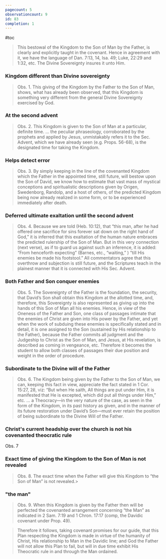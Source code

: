 ```yaml
---
pagecount: 5
observationcount: 9
id: 83
completion: 1
---
```

#toc

>This bestowal of the Kingdom to the Son of Man by the Father, is clearly and explicitly taught in the covenant. Hence in agreement with it, we have the language of Dan. 7:13, 14, Isa. 49; Luke, 22:29 and 1:32, etc. The Divine Sovereignty insures it unto Him.
### Kingdom different than Divine sovereignty
>Obs. 1. This giving of the Kingdom by the Father to the Son of Man, shows, what has already been observed, that this Kingdom is something very different from the general Divine Sovereignty exercised by God.
### At the second advent
>Obs. 2. This Kingdom is given to the Son of Man at a particular, definite time.
>...
>the peculiar phraseology, corroborated by the prophets and applied by Jesus, unmistakably refers it to the Sec. Advent, which we have already seen (e.g. Props. 56-68), is the designated time for taking the Kingdom.
### Helps detect error
>Obs. 3. By simply keeping in the line of the covenanted Kingdom which the Father in the appointed time, still future, will bestow upon the Son of David, we know how to estimate that vast mass of mystical conceptions and spiritualistic descriptions given by Origen, Swedenborg, Randolp, and a host of others, of the predicted Kingdom being now already realized in some form, or to be experienced immediately after death.
### Deferred ultimate exaltation until the second advent
>Obs. 4. Because we are told (Heb. 10:12), that “this man, after he had offered one sacrifice for sins forever sat down on the right hand of God,” it is inferred that this exaltation of the human nature embraces the predicted rulership of the Son of Man. But in this very connection (next verse), as if to guard us against such an inference, it is added: “From henceforth expecting” (Barnes, etc., “waiting,” ) “till His enemies be made his footstool.” All commentators agree that this overthrow and subjection is still future, and the Scriptures teach in the plainest manner that it is connected with His Sec. Advent.

### Both Father and Son conquer enemies
>Obs. 5. The Sovereignty of the Father is the foundation, the security, that David’s Son shall obtain this Kingdom at the allotted time, and, therefore, this Sovereignty is also represented as giving up into the hands of this Son of Man all his enemies. Hence, in view of the Oneness of the Father and Son, one class of passages intimate that the enemies of Christ are given into His power by the Father, and yet when the work of subduing these enemies is specifically stated and in detail, it is one assigned to the Son (sustained by His relationship to the Father), because the Father commits all judgment and the Judgeship to Christ as the Son of Man, and Jesus, at His revelation, is described as coming in vengeance, etc. Therefore it becomes the student to allow both classes of passages their due position and weight in the order of procedure.
### Subordinate to the Divine will of the Father
>Obs. 6. The Kingdom being given by the Father to the Son of Man, we can, keeping this fact in view, appreciate the fact stated in 1 Cor. 15:27, 28, viz: “But when He saith, All things are put under Him, it is manifested that He is excepted, which did put all things under Him,” etc.
>...
>a Theocracy—in the very nature of the case, as seen in the form of the Kingdom, in its past history as given, and in the manner of its future restoration under David’s Son—must ever retain the position of being subordinate to the Divine Will of the Father.

### Christ's current headship over the church is not his covenanted theocratic rule
Obs. 7

### Exact time of giving the Kingdom to the Son of Man is not revealed
>Obs. 8. The exact time when the Father will give this Kingdom to “the Son of Man” is not revealed.>

### "the man"
>Obs. 9. When this Kingdom is given by the Father then will be perfected the covenanted arrangement concerning “the Man” as indicated in 2 Sam. 7:19 and 1 Chron. 17:17 (comp, the Davidic covenant under Prop. 49).

>Therefore it follows, taking covenant promises for our guide, that this Plan respecting the Kingdom is made in virtue of the humanity of Christ, His relationship to Man in the Davidic line; and God the Father will not allow this Plan to fail, but will in due time exhibit His Theocratic rule in and through the Man ordained.